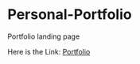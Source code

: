 # Personal-Portfolio
Portfolio landing page<br />

Here is the Link: [Portfolio](https://maksym-portfolio.netlify.app/)
